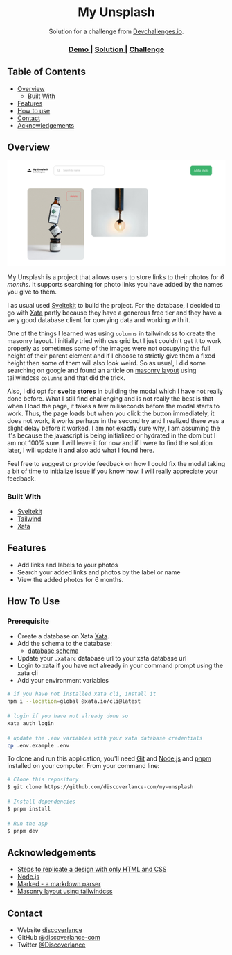 <!-- Please update value in the {}  -->

<h1 align="center">My Unsplash</h1>

<div align="center">
   Solution for a challenge from  <a href="http://devchallenges.io" target="_blank">Devchallenges.io</a>.
</div>

<div align="center">
  <h3>
    <a href="https://my-devchallenge-unsplash.netlify.app/">
      Demo
    </a>
    <span> | </span>
    <a href="https://my-devchallenge-unsplash.netlify.app/">
      Solution
    </a>
    <span> | </span>
    <a href="https://devchallenges.io/challenges/rYyhwJAxMfES5jNQ9YsP">
      Challenge
    </a>
  </h3>
</div>

<!-- TABLE OF CONTENTS -->

## Table of Contents

- [Overview](#overview)
  - [Built With](#built-with)
- [Features](#features)
- [How to use](#how-to-use)
- [Contact](#contact)
- [Acknowledgements](#acknowledgements)

<!-- OVERVIEW -->

## Overview

![screenshot](./static/example.png)

My Unsplash is a project that allows users to store links to their photos for _6 months_. It supports searching for photo links you have added by the names you give to them.

I as usual used [Sveltekit](https://kit.svelte.dev/) to build the project. For the database, I decided to go with [Xata](https://xata.io) partly because they have a generous free tier and they have a very good database client for querying data and working with it.

One of the things I learned was using `columns` in tailwindcss to create the masonry layout. I initially tried with css grid but I just couldn't get it to work properly as sometimes some of the images were not occupying the full height of their parent element and if I choose to strictly give them a fixed height then some of them will also look weird. So as usual, I did some searching on google and found an article on [masonry layout](https://prototypr.io/post/masonry-layout-css-tailwind) using tailwindcss `columns` and that did the trick.

Also, I did opt for **svelte stores** in building the modal which I have not really done before. What I still find challenging and is not really the best is that when I load the page, it takes a few miliseconds before the modal starts to work. Thus, the page loads but when you click the button immediately, it does not work, it works perhaps in the second try and I realized there was a slight delay before it worked. I am not exactly sure why, I am assuming the it's because the javascript is being initialized or hydrated in the dom but I am not 100% sure. I will leave it for now and if I were to find the solution later, I will update it and also add what I found here.

Feel free to suggest or provide feedback on how I could fix the modal taking a bit of time to initialize issue if you know how. I will really appreciate your feedback.

### Built With

<!-- This section should list any major frameworks that you built your project using. Here are a few examples.-->

- [Sveltekit](https://kit.svelte.dev/)
- [Tailwind](https://tailwindcss.com/)
- [Xata](https://xata.io/)

## Features

- Add links and labels to your photos
- Search your added links and photos by the label or name
- View the added photos for 6 months.

## How To Use

### Prerequisite

- Create a database on Xata [Xata](https://xata.io/).
- Add the schema to the database:
  - [database schema](./static/schema.png)
- Update your `.xatarc` database url to your xata database url
- Login to xata if you have not already in your command prompt using the xata cli
- Add your environment variables

```bash
# if you have not installed xata cli, install it
npm i --location=global @xata.io/cli@latest

# login if you have not already done so
xata auth login

# update the .env variables with your xata database credentials
cp .env.example .env
```

To clone and run this application, you'll need [Git](https://git-scm.com) and [Node.js](https://nodejs.org/en/download/) and [pnpm](https://pnpm.io/) installed on your computer. From your command line:

```bash
# Clone this repository
$ git clone https://github.com/discoverlance-com/my-unsplash

# Install dependencies
$ pnpm install

# Run the app
$ pnpm dev
```

## Acknowledgements

- [Steps to replicate a design with only HTML and CSS](https://devchallenges-blogs.web.app/how-to-replicate-design/)
- [Node.js](https://nodejs.org/)
- [Marked - a markdown parser](https://github.com/chjj/marked)
- [Masonry layout using tailwindcss](https://prototypr.io/post/masonry-layout-css-tailwind)

## Contact

- Website [discoverlance](https://discoverlance.com)
- GitHub [@discoverlance-com](https://github.com/discoverlance-com)
- Twitter [@Discoverlance](https://twitter.com/Discoverlance)
